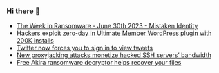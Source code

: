 ### Hi there 👋

<!--START_SECTION:feed-->
* [The Week in Ransomware - June 30th 2023 - Mistaken Identity](https://www.bleepingcomputer.com/news/security/the-week-in-ransomware-june-30th-2023-mistaken-identity/)
* [Hackers exploit zero-day in Ultimate Member WordPress plugin with 200K installs](https://www.bleepingcomputer.com/news/security/hackers-exploit-zero-day-in-ultimate-member-wordpress-plugin-with-200k-installs/)
* [Twitter now forces you to sign in to view tweets](https://www.bleepingcomputer.com/news/technology/twitter-now-forces-you-to-sign-in-to-view-tweets/)
* [New proxyjacking attacks monetize hacked SSH servers’ bandwidth](https://www.bleepingcomputer.com/news/security/new-proxyjacking-attacks-monetize-hacked-ssh-servers-bandwidth/)
* [Free Akira ransomware decryptor helps recover your files](https://www.bleepingcomputer.com/news/security/free-akira-ransomware-decryptor-helps-recover-your-files/)
<!--END_SECTION:feed-->

<!--
**frankenk/frankenk** is a ✨ _special_ ✨ repository because its `README.md` (this file) appears on your GitHub profile.

Here are some ideas to get you started:

- 🔭 I’m currently working on ...
- 🌱 I’m currently learning ...
- 👯 I’m looking to collaborate on ...
- 🤔 I’m looking for help with ...
- 💬 Ask me about ...
- 📫 How to reach me: ...
- 😄 Pronouns: ...
- ⚡ Fun fact: ...
-->



